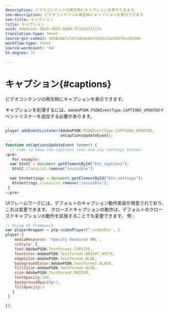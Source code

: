 ```yaml
---
description: ビデオコンテンツの再生時にキャプションを表示できます。
seo-description: ビデオコンテンツの再生時にキャプションを表示できます。
seo-title: キャプション
title: キャプション
uuid: 4dedcedc-50e5-4983-bb09-3f316337117e
translation-type: tm+mt
source-git-commit: d2b8cb67c54fadb8e0e7d2bdc15e393fdce8550e
workflow-type: tm+mt
source-wordcount: '64'
ht-degree: 3%

---
```



# キャプション{#captions}

ビデオコンテンツの再生時にキャプションを表示できます。

キャプションを処理するには、`AdobePSDK.PSDKEventType.CAPTIONS_UPDATED`イベントリスナーを追加する必要があります。

```js
... 
player.addEventListener(AdobePSDK.PSDKEventType.CAPTIONS_UPDATED,  
                        onCaptionsUpdateEvent); 
... 
function onCaptionsUpdateEvent (event) { 
  // code to show the captions icon and any settings button. 
<pre>
   For example: 
  var btnCC = document.getElementById("btn_captions"); 
   btnCC.classList.remove("invisible"); 
   
  var btnSettings = document.getElementById("btn_settings"); 
   btnSettings.classList.remove("invisible"); 
 } 
</pre>
```

UIフレームワークには、デフォルトのキャプション動作実装が用意されており、これは変更できます。 クローズドキャプションの動作は、デフォルトのクローズドキャプションの動作を拡張することでも変更できます。 例：

```js
// Using UI Framework 
var playerWrapper = ptp.videoPlayer(‘.videoDiv', { 
player:{ 
    mediaResource: 'Specify Resource URL', 
    ccStyle: { 
    font:AdobePSDK.TextFormat.CURSIVE, 
    fontColor:AdobePSDK.TextFormat.BRIGHT_WHITE, 
    edgeColor:AdobePSDK.TextFormat.BLUE, 
    backgroundColor:AdobePSDK.TextFormat.BLACK, 
    fillColor:AdobePSDK.TextFormat.BLUE, 
    size:AdobePSDK.TextFormat.MEDIUM, 
    fontOpacity:100, 
    backgroundOpacity:1, 
    fillOpacity:1 
   } 
 } 
 
}); 
```
